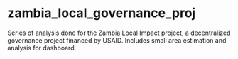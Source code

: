# zambia_local_governance_proj
 Series of analysis done for the Zambia Local Impact project, a decentralized governance project financed by USAID. Includes small area estimation and analysis for dashboard.
